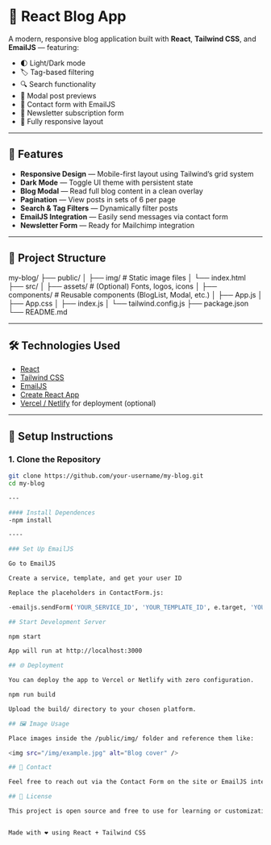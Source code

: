 # 📝 React Blog App

A modern, responsive blog application built with **React**, **Tailwind CSS**, and **EmailJS** — featuring:

- 🌓 Light/Dark mode
- 🏷️ Tag-based filtering
- 🔍 Search functionality
- 📄 Modal post previews
- 📧 Contact form with EmailJS
- 📰 Newsletter subscription form
- 📱 Fully responsive layout

---

## 🚀 Features

- **Responsive Design** — Mobile-first layout using Tailwind’s grid system
- **Dark Mode** — Toggle UI theme with persistent state
- **Blog Modal** — Read full blog content in a clean overlay
- **Pagination** — View posts in sets of 6 per page
- **Search & Tag Filters** — Dynamically filter posts
- **EmailJS Integration** — Easily send messages via contact form
- **Newsletter Form** — Ready for Mailchimp integration

---

## 📁 Project Structure

my-blog/
├── public/
│ ├── img/ # Static image files
│ └── index.html
├── src/
│ ├── assets/ # (Optional) Fonts, logos, icons
│ ├── components/ # Reusable components (BlogList, Modal, etc.)
│ ├── App.js
│ ├── App.css
│ ├── index.js
│ └── tailwind.config.js
├── package.json
└── README.md


---

## 🛠️ Technologies Used

- [React](https://reactjs.org/)
- [Tailwind CSS](https://tailwindcss.com/)
- [EmailJS](https://www.emailjs.com/)
- [Create React App](https://create-react-app.dev/)
- [Vercel / Netlify](https://vercel.com/) for deployment (optional)

---

## 🔧 Setup Instructions

### 1. Clone the Repository

```bash
git clone https://github.com/your-username/my-blog.git
cd my-blog

---

#### Install Dependences
-npm install

----

### Set Up EmailJS

Go to EmailJS

Create a service, template, and get your user ID

Replace the placeholders in ContactForm.js:

-emailjs.sendForm('YOUR_SERVICE_ID', 'YOUR_TEMPLATE_ID', e.target, 'YOUR_USER_ID')

## Start Development Server

npm start

App will run at http://localhost:3000

## 🌐 Deployment

You can deploy the app to Vercel or Netlify with zero configuration.

npm run build

Upload the build/ directory to your chosen platform.

## 🖼️ Image Usage

Place images inside the /public/img/ folder and reference them like:

<img src="/img/example.jpg" alt="Blog cover" />

## 📩 Contact

Feel free to reach out via the Contact Form on the site or EmailJS integration.

## 📄 License

This project is open source and free to use for learning or customization.


Made with ❤️ using React + Tailwind CSS